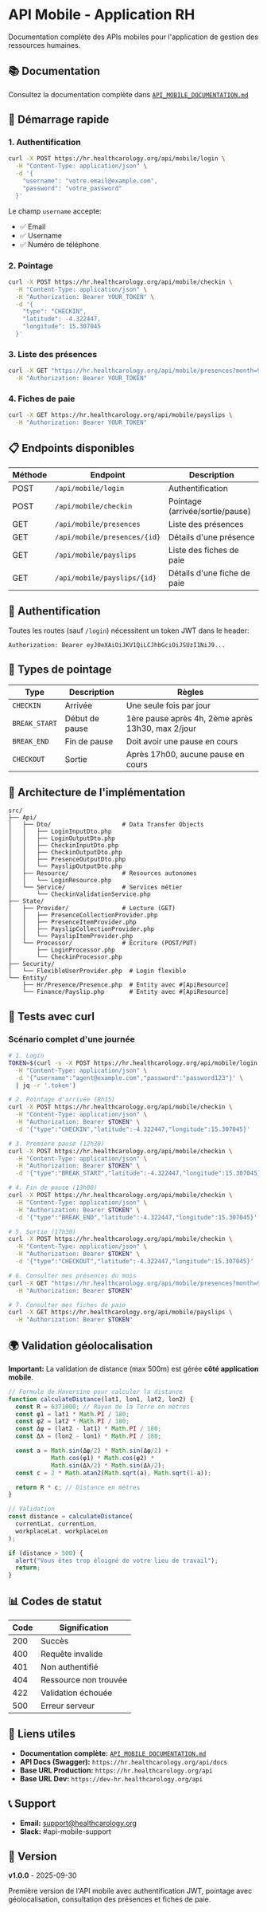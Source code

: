 # API Mobile - Application RH

Documentation complète des APIs mobiles pour l'application de gestion des ressources humaines.

## 📚 Documentation

Consultez la documentation complète dans [`API_MOBILE_DOCUMENTATION.md`](./API_MOBILE_DOCUMENTATION.md)

## 🚀 Démarrage rapide

### 1. Authentification

```bash
curl -X POST https://hr.healthcarology.org/api/mobile/login \
  -H "Content-Type: application/json" \
  -d '{
    "username": "votre.email@example.com",
    "password": "votre_password"
  }'
```

Le champ `username` accepte:
- ✅ Email
- ✅ Username
- ✅ Numéro de téléphone

### 2. Pointage

```bash
curl -X POST https://hr.healthcarology.org/api/mobile/checkin \
  -H "Content-Type: application/json" \
  -H "Authorization: Bearer YOUR_TOKEN" \
  -d '{
    "type": "CHECKIN",
    "latitude": -4.322447,
    "longitude": 15.307045
  }'
```

### 3. Liste des présences

```bash
curl -X GET "https://hr.healthcarology.org/api/mobile/presences?month=9&year=2025" \
  -H "Authorization: Bearer YOUR_TOKEN"
```

### 4. Fiches de paie

```bash
curl -X GET https://hr.healthcarology.org/api/mobile/payslips \
  -H "Authorization: Bearer YOUR_TOKEN"
```

## 📋 Endpoints disponibles

| Méthode | Endpoint | Description |
|---------|----------|-------------|
| POST | `/api/mobile/login` | Authentification |
| POST | `/api/mobile/checkin` | Pointage (arrivée/sortie/pause) |
| GET | `/api/mobile/presences` | Liste des présences |
| GET | `/api/mobile/presences/{id}` | Détails d'une présence |
| GET | `/api/mobile/payslips` | Liste des fiches de paie |
| GET | `/api/mobile/payslips/{id}` | Détails d'une fiche de paie |

## 🔐 Authentification

Toutes les routes (sauf `/login`) nécessitent un token JWT dans le header:

```
Authorization: Bearer eyJ0eXAiOiJKV1QiLCJhbGciOiJSUzI1NiJ9...
```

## 🎯 Types de pointage

| Type | Description | Règles |
|------|-------------|--------|
| `CHECKIN` | Arrivée | Une seule fois par jour |
| `BREAK_START` | Début de pause | 1ère pause après 4h, 2ème après 13h30, max 2/jour |
| `BREAK_END` | Fin de pause | Doit avoir une pause en cours |
| `CHECKOUT` | Sortie | Après 17h00, aucune pause en cours |

## 📱 Architecture de l'implémentation

```
src/
├── Api/
│   ├── Dto/                    # Data Transfer Objects
│   │   ├── LoginInputDto.php
│   │   ├── LoginOutputDto.php
│   │   ├── CheckinInputDto.php
│   │   ├── CheckinOutputDto.php
│   │   ├── PresenceOutputDto.php
│   │   └── PayslipOutputDto.php
│   ├── Resource/               # Resources autonomes
│   │   └── LoginResource.php
│   └── Service/                # Services métier
│       └── CheckinValidationService.php
├── State/
│   ├── Provider/               # Lecture (GET)
│   │   ├── PresenceCollectionProvider.php
│   │   ├── PresenceItemProvider.php
│   │   ├── PayslipCollectionProvider.php
│   │   └── PayslipItemProvider.php
│   └── Processor/              # Écriture (POST/PUT)
│       ├── LoginProcessor.php
│       └── CheckinProcessor.php
├── Security/
│   └── FlexibleUserProvider.php  # Login flexible
└── Entity/
    ├── Hr/Presence/Presence.php  # Entity avec #[ApiResource]
    └── Finance/Payslip.php       # Entity avec #[ApiResource]
```

## 🧪 Tests avec curl

### Scénario complet d'une journée

```bash
# 1. Login
TOKEN=$(curl -s -X POST https://hr.healthcarology.org/api/mobile/login \
  -H "Content-Type: application/json" \
  -d '{"username":"agent@example.com","password":"password123"}' \
  | jq -r '.token')

# 2. Pointage d'arrivée (8h15)
curl -X POST https://hr.healthcarology.org/api/mobile/checkin \
  -H "Content-Type: application/json" \
  -H "Authorization: Bearer $TOKEN" \
  -d '{"type":"CHECKIN","latitude":-4.322447,"longitude":15.307045}'

# 3. Première pause (12h30)
curl -X POST https://hr.healthcarology.org/api/mobile/checkin \
  -H "Content-Type: application/json" \
  -H "Authorization: Bearer $TOKEN" \
  -d '{"type":"BREAK_START","latitude":-4.322447,"longitude":15.307045}'

# 4. Fin de pause (13h00)
curl -X POST https://hr.healthcarology.org/api/mobile/checkin \
  -H "Content-Type: application/json" \
  -H "Authorization: Bearer $TOKEN" \
  -d '{"type":"BREAK_END","latitude":-4.322447,"longitude":15.307045}'

# 5. Sortie (17h30)
curl -X POST https://hr.healthcarology.org/api/mobile/checkin \
  -H "Content-Type: application/json" \
  -H "Authorization: Bearer $TOKEN" \
  -d '{"type":"CHECKOUT","latitude":-4.322447,"longitude":15.307045}'

# 6. Consulter mes présences du mois
curl -X GET "https://hr.healthcarology.org/api/mobile/presences?month=9&year=2025" \
  -H "Authorization: Bearer $TOKEN"

# 7. Consulter mes fiches de paie
curl -X GET https://hr.healthcarology.org/api/mobile/payslips \
  -H "Authorization: Bearer $TOKEN"
```

## 🌍 Validation géolocalisation

**Important:** La validation de distance (max 500m) est gérée **côté application mobile**.

```javascript
// Formule de Haversine pour calculer la distance
function calculateDistance(lat1, lon1, lat2, lon2) {
  const R = 6371000; // Rayon de la Terre en mètres
  const φ1 = lat1 * Math.PI / 180;
  const φ2 = lat2 * Math.PI / 180;
  const Δφ = (lat2 - lat1) * Math.PI / 180;
  const Δλ = (lon2 - lon1) * Math.PI / 180;

  const a = Math.sin(Δφ/2) * Math.sin(Δφ/2) +
            Math.cos(φ1) * Math.cos(φ2) *
            Math.sin(Δλ/2) * Math.sin(Δλ/2);
  const c = 2 * Math.atan2(Math.sqrt(a), Math.sqrt(1-a));

  return R * c; // Distance en mètres
}

// Validation
const distance = calculateDistance(
  currentLat, currentLon,
  workplaceLat, workplaceLon
);

if (distance > 500) {
  alert("Vous êtes trop éloigné de votre lieu de travail");
  return;
}
```

## 📊 Codes de statut

| Code | Signification |
|------|---------------|
| 200 | Succès |
| 400 | Requête invalide |
| 401 | Non authentifié |
| 404 | Ressource non trouvée |
| 422 | Validation échouée |
| 500 | Erreur serveur |

## 🔗 Liens utiles

- **Documentation complète:** [`API_MOBILE_DOCUMENTATION.md`](./API_MOBILE_DOCUMENTATION.md)
- **API Docs (Swagger):** `https://hr.healthcarology.org/api/docs`
- **Base URL Production:** `https://hr.healthcarology.org/api`
- **Base URL Dev:** `https://dev-hr.healthcarology.org/api`

## 📞 Support

- **Email:** support@healthcarology.org
- **Slack:** #api-mobile-support

## 📝 Version

**v1.0.0** - 2025-09-30

Première version de l'API mobile avec authentification JWT, pointage avec géolocalisation, consultation des présences et fiches de paie.
